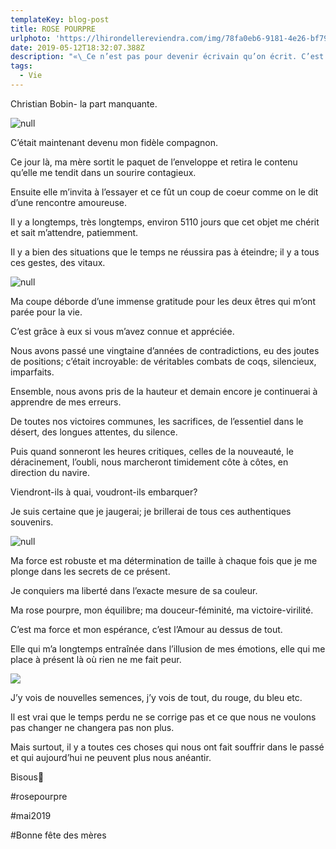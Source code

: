 ```yaml
---
templateKey: blog-post
title: ROSE POURPRE
urlphoto: 'https://lhirondellereviendra.com/img/78fa0eb6-9181-4e26-bf79-7a348661e2a3.png'
date: 2019-05-12T18:32:07.388Z
description: "«\_Ce n’est pas pour devenir écrivain qu’on écrit. C’est pour rejoindre en silence cet amour qui manque à tout amour. C’est pour rejoindre le sauvage, l’écorché, le limpide\_»."
tags:
  - Vie
---
```

Christian Bobin- la part manquante.

![null](/img/78fa0eb6-9181-4e26-bf79-7a348661e2a3.png)

C’était maintenant devenu mon fidèle compagnon.

Ce jour là, ma mère sortit le paquet de l’enveloppe et retira le contenu qu’elle me tendit dans un sourire contagieux.

Ensuite elle m’invita à l’essayer et ce fût un coup de coeur comme on le dit d’une rencontre amoureuse.

Il y a longtemps, très longtemps, environ 5110 jours que cet objet me chérit et sait m’attendre, patiemment.

Il y a bien des situations que le temps ne réussira pas à éteindre; il y a tous ces gestes, des vitaux.

![null](/img/01a6be96-f302-4c6b-98dc-bdfb7185ce9a.png)

Ma coupe déborde d’une immense gratitude pour les deux êtres qui m’ont parée pour la vie.

C’est grâce à eux si vous m’avez connue et appréciée.

Nous avons passé une vingtaine d’années de contradictions, eu des joutes de positions; c’était incroyable: de véritables combats de coqs, silencieux, imparfaits.

Ensemble, nous avons pris de la hauteur et demain encore je continuerai à apprendre de mes erreurs.

De toutes nos victoires communes, les sacrifices, de l’essentiel dans le désert, des longues attentes, du silence.

Puis quand sonneront les heures critiques, celles de la nouveauté, le déracinement, l’oubli, nous marcheront timidement côte à côtes, en direction du navire.

Viendront-ils à quai, voudront-ils embarquer?

Je suis certaine que je jaugerai; je brillerai de tous ces authentiques souvenirs.

![null](/img/931c849d-ef8d-44a6-9bfb-9c7ef96042d7.png)

Ma force est robuste et ma détermination de taille à chaque fois que je me plonge dans les secrets de ce présent.

Je conquiers ma liberté dans l’exacte mesure de sa couleur.

Ma rose pourpre, mon équilibre; ma douceur-féminité, ma victoire-virilité.

C’est ma force et mon espérance, c’est l’Amour au dessus de tout.

Elle qui m’a longtemps entraînée dans l’illusion de mes émotions, elle qui me place à présent là où rien ne me fait peur.

![](/img/5a924288-a347-4eb8-afc9-719baf5a9cb5.png)

J’y vois de nouvelles semences, j’y vois de tout, du rouge, du bleu etc.

Il est vrai que le temps perdu ne se corrige pas et ce que nous ne voulons pas changer ne changera pas non plus.

Mais surtout, il y a toutes ces choses qui nous ont fait souffrir dans le passé et qui aujourd’hui ne peuvent plus nous anéantir.

Bisous💋

\#rosepourpre

\#mai2019

\#Bonne fête des mères
